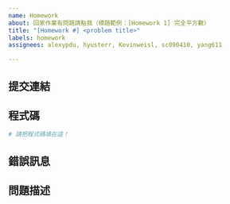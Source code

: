 ```yaml
---
name: Homework
about: 回家作業有問題請點我（標題範例：[Homework 1] 完全平方數）
title: "[Homework #] <problem title>"
labels: homework
assignees: alexypdu, hyusterr, Kevinweisl, sc090410, yang611

---
```


## 提交連結
<!--
在批改系統上作答的同學請填寫提交連結，若無則請留空。
如何取得提交連結請參閱：https://i.imgur.com/bR05nXU.png
-->


## 程式碼
<!--
請填入你的程式碼並注意縮排（若有提交資訊可留空）。
請勿上傳螢幕截圖！
-->

```python
# 請把程式碼填在這！
```

## 錯誤訊息
<!-- 若有錯誤訊息請提供截圖，若無則請留空。 -->


## 問題描述
<!-- 請簡單敘述一下你的問題，並盡量附上你的解題思路。 -->
